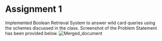 # Assignment 1
Implemented Boolean Retrieval System to answer wild card queries using the schemes discussed in the class. Screenshot of the Problem Statement has been provided below.
![Merged_document](https://user-images.githubusercontent.com/41446517/101981763-2dbbad00-3c95-11eb-9d6a-619040626ee3.jpg)

